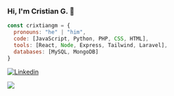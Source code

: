 ### Hi, I'm Cristian G. 👋

```js
const crixtiangm = {
  pronouns: "he" | "him",
  code: [JavaScript, Python, PHP, CSS, HTML],
  tools: [React, Node, Express, Tailwind, Laravel],
  databases: [MySQL, MongoDB]
}
```
[![Linkedin](https://img.shields.io/badge/-crixtiangm-blue?style=flat&logo=Linkedin&logoColor=white)](https://www.linkedin.com/in/cristiangomezdeveloper-2a7644230/)


![](https://komarev.com/ghpvc/?username=crixtiangm&style=flat)

<!--
**crixtiangm/crixtiangm** is a ✨ _special_ ✨ repository because its `README.md` (this file) appears on your GitHub profile.

Here are some ideas to get you started:

- 🔭 I’m currently working on ...
- 🌱 I’m currently learning ...
- 👯 I’m looking to collaborate on ...
- 🤔 I’m looking for help with ...
- 💬 Ask me about ...
- 📫 How to reach me: ...
- 😄 Pronouns: ...
- ⚡ Fun fact: ...
-->
